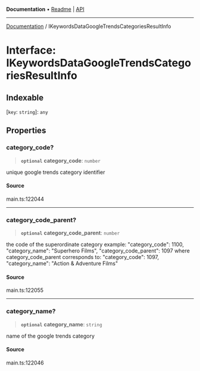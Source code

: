 **Documentation** • [Readme](../README.md) \| [API](../globals.md)

***

[Documentation](../README.md) / IKeywordsDataGoogleTrendsCategoriesResultInfo

# Interface: IKeywordsDataGoogleTrendsCategoriesResultInfo

## Indexable

 \[`key`: `string`\]: `any`

## Properties

### category\_code?

> **`optional`** **category\_code**: `number`

unique google trends category identifier

#### Source

main.ts:122044

***

### category\_code\_parent?

> **`optional`** **category\_code\_parent**: `number`

the code of the superordinate category
example:
"category_code": 1100,
"category_name": "Superhero Films",
"category_code_parent": 1097
where category_code_parent corresponds to:
"category_code": 1097,
"category_name": "Action & Adventure Films"

#### Source

main.ts:122055

***

### category\_name?

> **`optional`** **category\_name**: `string`

name of the google trends category

#### Source

main.ts:122046

